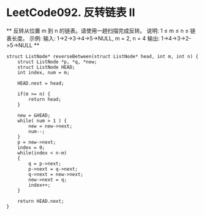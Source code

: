 # LeetCode092. 反转链表 II
**
反转从位置 m 到 n 的链表。请使用一趟扫描完成反转。
说明:
1 ≤ m ≤ n ≤ 链表长度。
示例:
输入: 1->2->3->4->5->NULL, m = 2, n = 4
输出: 1->4->3->2->5->NULL
**

```
struct ListNode* reverseBetween(struct ListNode* head, int m, int n) {
	struct ListNode *p, *q, *new;
	struct ListNode HEAD;
	int index, num = m;
	
	HEAD.next = head;

	if(m >= n) {
		return head;
	}

	new = &HEAD;
	while( num > 1 ) {
		new = new->next;
		num--;
	}
	p = new->next;
	index = 0;
	while(index < n-m)
	{
		q = p->next;
		p->next = q->next;
		q->next = new->next;
		new->next = q;
		index++;
	}

	return HEAD.next;
}
```